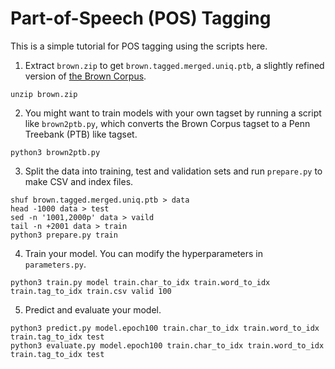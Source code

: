 # Part-of-Speech (POS) Tagging

This is a simple tutorial for POS tagging using the scripts here.

1. Extract `brown.zip` to get `brown.tagged.merged.uniq.ptb`, a slightly refined version of [the Brown Corpus](https://en.wikipedia.org/wiki/Brown_Corpus).

```
unzip brown.zip
```

2. You might want to train models with your own tagset by running a script like `brown2ptb.py`, which converts the Brown Corpus tagset to a Penn Treebank (PTB) like tagset.

```
python3 brown2ptb.py
```

3. Split the data into training, test and validation sets and run `prepare.py` to make CSV and index files.

```
shuf brown.tagged.merged.uniq.ptb > data
head -1000 data > test
sed -n '1001,2000p' data > vaild
tail -n +2001 data > train
python3 prepare.py train
```

4. Train your model. You can modify the hyperparameters in `parameters.py`.

```
python3 train.py model train.char_to_idx train.word_to_idx train.tag_to_idx train.csv valid 100
```

5. Predict and evaluate your model.

```
python3 predict.py model.epoch100 train.char_to_idx train.word_to_idx train.tag_to_idx test
python3 evaluate.py model.epoch100 train.char_to_idx train.word_to_idx train.tag_to_idx test
```
